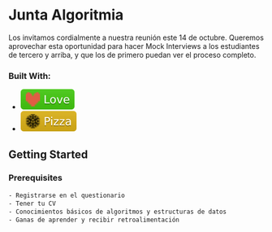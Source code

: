 # Junta Algoritmia
Los invitamos cordialmente a nuestra reunión este 14 de octubre. Queremos aprovechar esta oportunidad para hacer Mock Interviews a los estudiantes de tercero y arriba, y que los de primero puedan ver el proceso completo.
### Built With:
- ![Love Shield](heart_banner.svg)
- ![Pizza Shield](pizza_shield.svg)
## Getting Started
### Prerequisites
```
- Registrarse en el questionario
- Tener tu CV
- Conocimientos básicos de algoritmos y estructuras de datos
- Ganas de aprender y recibir retroalimentación
```
